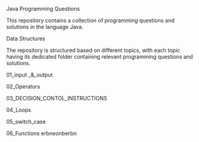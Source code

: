 Java Programming Questions

This repository contains a collection of programming questions and solutions in the language Java.

Data Structures

The repository is structured based on different topics, with each topic having its dedicated folder containing relevant programming questions and solutions.

 
 01_input _&_output

 02_Operators

 03_DECISION_CONTOL_INSTRUCTIONS

 04_Loops

 05_switch_case

 06_Functions
erbneonberbn
 
